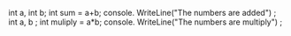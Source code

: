 int a, int b;
int sum = a+b;
console. WriteLine("The numbers are added") ;
int a, b ;
int muliply = a*b;
console. WriteLine("The numbers are multiply") ;
